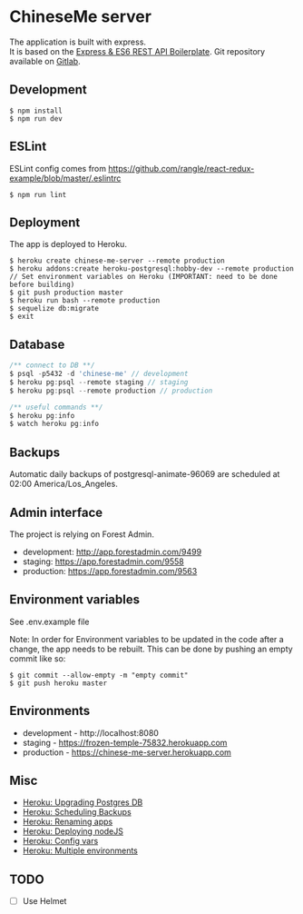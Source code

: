 # ChineseMe server
The application is built with express.  
It is based on the [Express & ES6 REST API Boilerplate](https://github.com/developit/express-es6-rest-api).
Git repository available on [Gitlab](https://gitlab.com/b00461197/chinese-me-server).

## Development
```
$ npm install
$ npm run dev
```

## ESLint
ESLint config comes from https://github.com/rangle/react-redux-example/blob/master/.eslintrc
```
$ npm run lint
```

## Deployment
The app is deployed to Heroku.
```
$ heroku create chinese-me-server --remote production
$ heroku addons:create heroku-postgresql:hobby-dev --remote production
// Set environment variables on Heroku (IMPORTANT: need to be done before building)
$ git push production master
$ heroku run bash --remote production
$ sequelize db:migrate
$ exit
```

## Database

```js
/** connect to DB **/
$ psql -p5432 -d 'chinese-me' // development
$ heroku pg:psql --remote staging // staging
$ heroku pg:psql --remote production // production

/** useful commands **/
$ heroku pg:info
$ watch heroku pg:info
```

## Backups
Automatic daily backups of postgresql-animate-96069 are scheduled at 02:00 America/Los_Angeles.

## Admin interface
The project is relying on Forest Admin.
- development: http://app.forestadmin.com/9499
- staging: https://app.forestadmin.com/9558
- production: https://app.forestadmin.com/9563

## Environment variables
See .env.example file

Note: In order for Environment variables to be updated in the code after a change,
the app needs to be rebuilt. This can be done by pushing an empty commit like so:

```
$ git commit --allow-empty -m "empty commit"
$ git push heroku master
```

## Environments
- development - http://localhost:8080
- staging - https://frozen-temple-75832.herokuapp.com
- production - https://chinese-me-server.herokuapp.com

## Misc
- [Heroku: Upgrading Postgres DB](https://devcenter.heroku.com/articles/upgrading-heroku-postgres-databases)
- [Heroku: Scheduling Backups](https://devcenter.heroku.com/articles/heroku-postgres-backups#scheduling-backups)
- [Heroku: Renaming apps](https://devcenter.heroku.com/articles/renaming-apps)
- [Heroku: Deploying nodeJS](https://devcenter.heroku.com/articles/deploying-nodejs)
- [Heroku: Config vars](https://devcenter.heroku.com/articles/config-vars)
- [Heroku: Multiple environments](https://devcenter.heroku.com/articles/multiple-environments)

## TODO
- [ ] Use Helmet
